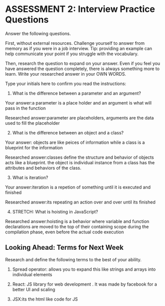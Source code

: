 # ASSESSMENT 2: Interview Practice Questions

Answer the following questions.

First, without external resources. Challenge yourself to answer from memory as if you were in a job interview. Tip: providing an example can help communicate your point if you struggle with the vocabulary.

Then, research the question to expand on your answer. Even if you feel you have answered the question completely, there is always something more to learn. Write your researched answer in your OWN WORDS.

Type your initials here to confirm you read the instructions:

1. What is the difference between a parameter and an argument?

Your answer:a parameter is a place holder and an argument is what will pass in the function

Researched answer:parameter are placeholders, arguments are the data used to fill the placeholder

2. What is the difference between an object and a class?

Your answer: objects are like peices of information while a class is a blueprint for the information 

Researched answer:classes define the structure and behavior of objects acts like a blueprint. the object is individual instance from a class has the attributes and behaviors of the class.

3. What is iteration?

Your answer:iteration is a repetion of something until it is executed and finished

Researched answer:its repeating an action over and over until its finished

4. STRETCH: What is hoisting in JavaScript?

Researched answer:hoisting is a behavior where variable and function declarations are moved to the top of their containing scope during the compilation phase, even before the actual code execution

## Looking Ahead: Terms for Next Week

Research and define the following terms to the best of your ability.

1. Spread operator: allows you to expand this like strings and arrays into individual elements

2. React: JS library for web development . It was made by facebook for a better UI and scaling

3. JSX:its the html like code for JS
